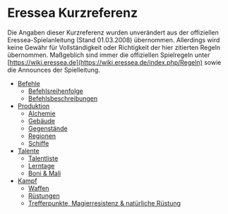 <span id="top"></span>

# Eressea Kurzreferenz

Die Angaben dieser Kurzreferenz wurden unverändert aus der offiziellen
Eressea-Spielanleitung (Stand 01.03.2008) übernommen. Allerdings wird
keine Gewähr für Vollständigkeit oder Richtigkeit der hier zitierten
Regeln übernommen. Maßgeblich sind immer die offiziellen Spielregeln
unter
[https://wiki.eressea.de](https://wiki.eressea.de/index.php/Regeln)
sowie die Announces der Spielleitung.

- [Befehle](orders/)
  - [Befehlsreihenfolge](orders_order/)
  - [Befehlsbeschreibungen](orders_desc/)
- [Produktion](production/)
  - [Alchemie](production_alchemy/)
  - [Gebäude](production_buildings/)
  - [Gegenstände](production_items/)
  - [Regionen](production_regions/)
  - [Schiffe](production_ships/)
- [Talente](skill/)
  - [Talentliste](skill_list/)
  - [Lerntage](skill_days/)
  - [Boni & Mali](skill_races/)
- [Kampf](battle/)
  - [Waffen](battle_weapons/)
  - [Rüstungen](battle_armors/)
  - [Trefferpunkte, Magierresistenz & natürliche
    Rüstung](battle_hitpoints/)
